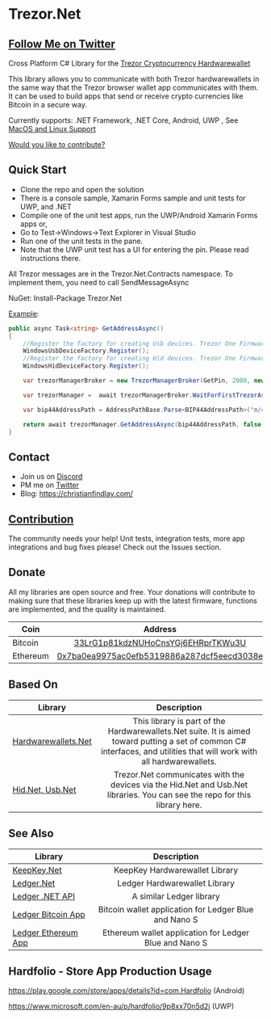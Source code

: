 # Trezor.Net

## [Follow Me on Twitter](https://twitter.com/intent/follow?screen_name=cfdevelop&tw_p=followbutton) ##

Cross Platform C# Library for the [Trezor Cryptocurrency Hardwarewallet](https://trezor.io/)

This library allows you to communicate with both Trezor hardwarewallets in the same way that the Trezor browser wallet app communicates with them. It can be used to build apps that send or receive crypto currencies like Bitcoin in a secure way.

Currently supports: .NET Framework, .NET Core, Android, UWP , See [MacOS and Linux Support](https://github.com/MelbourneDeveloper/Device.Net/wiki/Linux-and-MacOS-Support)

[Would you like to contribute?](https://christianfindlay.com/2019/04/28/calling-all-c-crypto-developers/)

## Quick Start

- Clone the repo and open the solution
- There is a console sample, Xamarin Forms sample and unit tests for UWP, and .NET
- Compile one of the unit test apps, run the UWP/Android Xamarin Forms apps or,
- Go to Test->Windows->Text Explorer in Visual Studio
- Run one of the unit tests in the pane.
- Note that the UWP unit test has a UI for entering the pin. Please read instructions there. 

All Trezor messages are in the Trezor.Net.Contracts namespace. To implement them, you need to call SendMessageAsync

NuGet: Install-Package Trezor.Net

[Example](https://github.com/MelbourneDeveloper/Trezor.Net/blob/656c12ba3b0126a8aa5c3f7b576fd535e5286fb7/src/Trezor.Net.UWPUnitTest/UnitTestBase.cs#L46):
````cs
public async Task<string> GetAddressAsync()
{
    //Register the factory for creating Usb devices. Trezor One Firmware 1.7.x, 1.8.x / Trezor Model T 2.1.x
    WindowsUsbDeviceFactory.Register();
    //Register the factory for creating Hid devices. Trezor One Firmware 1.6.x
    WindowsHidDeviceFactory.Register();

    var trezorManagerBroker = new TrezorManagerBroker(GetPin, 2000, new DefaultCoinUtility());

    var trezorManager =  await trezorManagerBroker.WaitForFirstTrezorAsync();

    var bip44AddressPath = AddressPathBase.Parse<BIP44AddressPath>("m/49'/0'/0'/0/0");

    return await trezorManager.GetAddressAsync(bip44AddressPath, false, true);
}
````
## Contact

- Join us on [Discord](https://discord.gg/ZcvXARm)
- PM me on [Twitter](https://twitter.com/cfdevelop)
- Blog: https://christianfindlay.com/

## [Contribution](https://github.com/MelbourneDeveloper/Trezor.Net/blob/master/CONTRIBUTING.md)

The community needs your help! Unit tests, integration tests, more app integrations and bug fixes please! Check out the Issues section.

## Donate

All my libraries are open source and free. Your donations will contribute to making sure that these libraries keep up with the latest firmware, functions are implemented, and the quality is maintained.

| Coin           | Address |
| -------------  |:-------------:|
| Bitcoin        | [33LrG1p81kdzNUHoCnsYGj6EHRprTKWu3U](https://www.blockchain.com/btc/address/33LrG1p81kdzNUHoCnsYGj6EHRprTKWu3U) |
| Ethereum       | [0x7ba0ea9975ac0efb5319886a287dcf5eecd3038e](https://etherdonation.com/d?to=0x7ba0ea9975ac0efb5319886a287dcf5eecd3038e) |

## Based On

| Library           | Description |
| -------------  |:-------------:|
| [Hardwarewallets.Net](https://github.com/MelbourneDeveloper/Hardwarewallets.Net) | This library is part of the Hardwarewallets.Net suite. It is aimed toward putting a set of common C# interfaces, and utilities that will work with all hardwarewallets. |
| [Hid.Net, Usb.Net](https://github.com/MelbourneDeveloper/Device.Net)             | Trezor.Net communicates with the devices via the Hid.Net and Usb.Net libraries. You can see the repo for this library here. |

## See Also

| Library           | Description |
| -------------  |:-------------:|
| [KeepKey.Net](https://github.com/MelbourneDeveloper/KeepKey.Net)                 | KeepKey Hardwarewallet Library |
| [Ledger.Net](https://github.com/MelbourneDeveloper/Ledger.Net)                   | Ledger Hardwarewallet Library |
| [Ledger .NET API](https://github.com/LedgerHQ/ledger-dotnet-api)                 | A similar Ledger library |
| [Ledger Bitcoin App](https://github.com/LedgerHQ/blue-app-btc)                   | Bitcoin wallet application for Ledger Blue and Nano S |
| [Ledger Ethereum App](https://github.com/LedgerHQ/blue-app-eth)                  | Ethereum wallet application for Ledger Blue and Nano S |

## Hardfolio - Store App Production Usage

https://play.google.com/store/apps/details?id=com.Hardfolio (Android)

https://www.microsoft.com/en-au/p/hardfolio/9p8xx70n5d2j (UWP)
